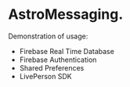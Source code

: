 # AstroMessaging.
Demonstration of usage:
- Firebase Real Time Database
- Firebase Authentication
- Shared Preferences
- LivePerson SDK
